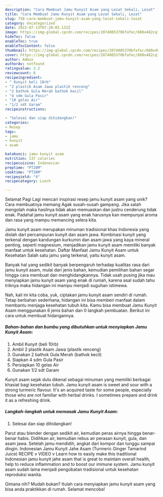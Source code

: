 ```yaml
---
description: "Cara Membuat Jamu Kunyit Asam yang Lezat Sekali, Lezat"
title: "Cara Membuat Jamu Kunyit Asam yang Lezat Sekali, Lezat"
slug: 758-cara-membuat-jamu-kunyit-asam-yang-lezat-sekali-lezat
category: Uncategorized
date: 2022-07-13T07:20:03.131Z
image: https://img-global.cpcdn.com/recipes/2074085370bfafec/680x482cq70/jamu-kunyit-asam-foto-resep-utama.jpg
hideToc: false
enableToc: true
enableTocContent: false
thumbnail: https://img-global.cpcdn.com/recipes/2074085370bfafec/680x482cq70/jamu-kunyit-asam-foto-resep-utama.jpg
cover: https://img-global.cpcdn.com/recipes/2074085370bfafec/680x482cq70/jamu-kunyit-asam-foto-resep-utama.jpg
author: Admin
authorAv: notfound
ratingvalue: 3.2
reviewcount: 8
recipeingredient:
- " Kunyit beli 10rb"
- "2 plastik Asam Jawa plastik renceng"
- "2 bathok Gula Merah bathok kecil"
- "4 sdm Gula Pasir"
- "10 gelas Air"
- "1/2 sdt Garam"
recipeinstructions:

- "Selesai dan siap dihidangkan!"
categories:
- Resep
tags:
- jamu
- kunyit
- asam

katakunci: jamu kunyit asam 
nutrition: 137 calories
recipecuisine: Indonesian
preptime: "PT20M"
cooktime: "PT30M"
recipeyield: "4"
recipecategory: Lunch

---
```



Selamat Pagi Lagi mencari inspirasi resep jamu kunyit asam yang unik? Cara membuatnya memang Agak susah-susah gampang. Jika salah mengolah maka hasilnya tidak akan memuaskan dan justru cenderung tidak enak. Padahal jamu kunyit asam yang enak harusnya kan mempunyai aroma dan rasa yang mampu memancing selera kita.


Jamu kunyit asam merupakan minuman tradisional khas Indonesia yang diolah dari percampuran kunyit dan asam jawa. Kombinasi kunyit yang terkenal dengan kandungan kurkumin dan asam jawa yang kaya mineral penting, seperti magnesium, menjadikan jamu kunyit asam memiliki banyak manfaat untuk kesehatan. Daftar Manfaat Jamu Kunyit Asam untuk Kesehatan Salah satu jamu yang terkenal, yaitu kunyit asam.

Banyak hal yang sedikit banyak berpengaruh terhadap kualitas rasa dari jamu kunyit asam, mulai dari jenis bahan, kemudian pemilihan bahan segar hingga cara membuat dan menghidangkannya. Tidak usah pusing jika mau menyiapkan jamu kunyit asam yang enak di rumah, karena asal sudah tahu triknya maka hidangan ini mampu menjadi suguhan istimewa.


Nah, kali ini kita coba, yuk, ciptakan jamu kunyit asam sendiri di rumah. Tetap berbahan sederhana, hidangan ini bisa memberi manfaat dalam membantu menjaga kesehatan tubuh kita. Kamu bisa membuat Jamu Kunyit Asam menggunakan 6 jenis bahan dan 0 langkah pembuatan. Berikut ini cara untuk membuat hidangannya.

<!--inarticleads1-->

##### Bahan-bahan dan bumbu yang dibutuhkan untuk menyiapkan Jamu Kunyit Asam:

1. Ambil  Kunyit (beli 10rb)
1. Ambil 2 plastik Asam Jawa (plastik renceng)
1. Gunakan 2 bathok Gula Merah (bathok kecil)
1. Siapkan 4 sdm Gula Pasir
1. Persiapkan 10 gelas Air
1. Gunakan 1/2 sdt Garam


Kunyit asam sejak dulu dikenal sebagai minuman yang memiliki berbagai khasiat bagi kesehatan tubuh. Jamu kunyit asam is sweet and sour with a strong turmeric flavour. It&#39;s an acquired taste for some people, especially those who are not familiar with herbal drinks. I sometimes prepare and drink it as a refreshing drink. 

<!--inarticleads2-->

##### Langkah-langkah untuk memasak Jamu Kunyit Asam:


1. Selesai dan siap dihidangkan!

Parut atau blender dengan sedikit air, kemudian peras airnya hingga benar-benar habis. Didihkan air, kemudian rebus air perasan kunyit, gula, dan asam jawa. Setelah jamu mendidih, angkat dari kompor dan tunggu sampai dingin. Indonesian Jamu Kunyit Jahe Asam (Turmeric Ginger Tamarind Juice) RECIPE v VIDEO v Learn how to easily make this traditional Indonesian jamu kunyit jahe asam that is great to maintain overall health, help to reduce inflammation and to boost our immune system. Jamu kunyit asam sudah lama menjadi pengobatan tradisional untuk kesehatan reproduksi wanita. 

Gimana nih? Mudah bukan? Itulah cara menyiapkan jamu kunyit asam yang bisa anda praktikkan di rumah. Selamat mencoba!
